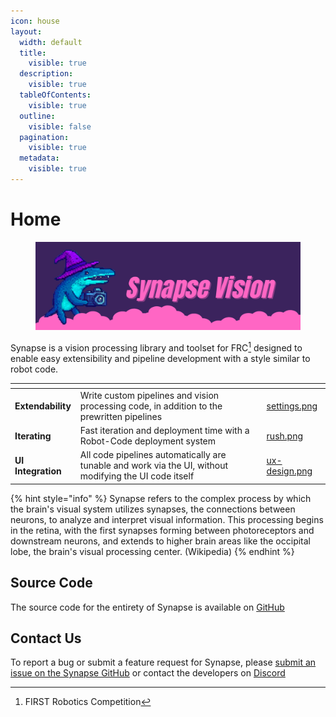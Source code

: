 ```yaml
---
icon: house
layout:
  width: default
  title:
    visible: true
  description:
    visible: true
  tableOfContents:
    visible: true
  outline:
    visible: false
  pagination:
    visible: true
  metadata:
    visible: true
---
```


# Home

<figure><img src=".gitbook/assets/SynapseHeader.png" alt=""><figcaption></figcaption></figure>

Synapse is a vision processing library and toolset for FRC[^1] designed to enable easy extensibility and pipeline development with a style similar to robot code.

<table data-view="cards"><thead><tr><th></th><th></th><th data-hidden data-card-cover data-type="files"></th></tr></thead><tbody><tr><td> <strong>Extendability</strong></td><td>Write custom pipelines and vision processing code, in addition to the prewritten pipelines</td><td><a href=".gitbook/assets/settings.png">settings.png</a></td></tr><tr><td><strong>Iterating</strong></td><td>Fast iteration and deployment time with a Robot-Code deployment system</td><td><a href=".gitbook/assets/rush.png">rush.png</a></td></tr><tr><td><strong>UI Integration</strong></td><td>All code pipelines automatically are tunable and work via the UI, without modifying the UI code itself</td><td><a href=".gitbook/assets/ux-design.png">ux-design.png</a></td></tr></tbody></table>

{% hint style="info" %}
Synapse refers to the complex process by which the brain's visual system utilizes synapses, the connections between neurons, to analyze and interpret visual information. This processing begins in the retina, with the first synapses forming between photoreceptors and downstream neurons, and extends to higher brain areas like the occipital lobe, the brain's visual processing center.  (Wikipedia)
{% endhint %}

## Source Code

The source code for the entirety of Synapse is available on [GitHub](https://github.com/DanPeled/Synapse)

## Contact Us

To report a bug or submit a feature request for Synapse, please [submit an issue on the Synapse GitHub](https://github.com/DanPeled/Synapse) or contact the developers on [Discord](https://discord.gg/zHJRV8Stj3)

[^1]: FIRST Robotics Competition
